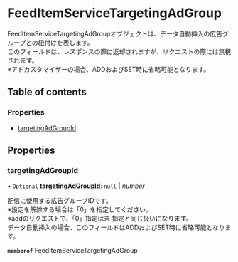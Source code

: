 # FeedItemServiceTargetingAdGroup


<div lang=\"ja\">FeedItemServiceTargetingAdGroupオブジェクトは、データ自動挿入の広告グループとの紐付けを表します。<br> このフィールドは、レスポンスの際に返却されますが、リクエストの際には無視されます。<br> ※アドカスタマイザーの場合、ADDおよびSET時に省略可能となります。</div> 

## Table of contents

### Properties

- [targetingAdGroupId](feeditemservicetargetingadgroup.md#targetingadgroupid)

## Properties

### targetingAdGroupId

• `Optional` **targetingAdGroupId**: ``null`` \| *number*

<div lang=\"ja\">配信に使用する広告グループIDです。<br> ※設定を解除する場合は「0」を指定してください。<br> ※addのリクエストで、「0」指定は未 指定と同じ扱いになります。<br> データ自動挿入の場合、このフィールドはADDおよびSET時に省略可能となります。 </div> 

**`memberof`** FeedItemServiceTargetingAdGroup
